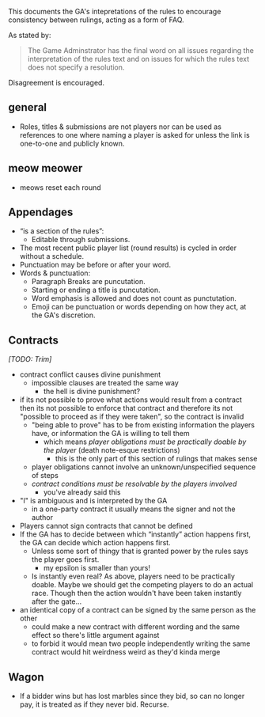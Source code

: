 This documents the GA's intepretations of the rules to encourage consistency between rulings, acting as a form of FAQ.

As stated by:
> The Game Adminstrator has the final word on all issues regarding the interpretation of the rules text and on issues for which the rules text does not specify a resolution.

Disagreement is encouraged.

## general
- Roles, titles & submissions are not players nor can be used as references to one where naming a player is asked for unless the link is one-to-one and publicly known.
  
## meow meower
- meows reset each round

## Appendages
- “is a section of the rules”:
  - Editable through submissions.
- The most recent public player list (round results) is cycled in order without a schedule.
- Punctuation may be before or after your word.
- Words & punctuation:
  - Paragraph Breaks are puncutation.
  - Starting or ending a title is puncutation.
  - Word emphasis is allowed and does not count as punctutation.
  - Emoji can be punctuation or words depending on how they act, at the GA's discretion.

## Contracts
*[TODO: Trim]*
- contract conflict causes divine punishment
  - impossible clauses are treated the same way
    - the hell is divine punishment?
- if its not possible to prove what actions would result from a contract then its not possible to enforce that contract and therefore its not "possible to proceed as if they were taken", so the contract is invalid
  - "being able to prove" has to be from existing information the players have, or information the GA is willing to tell them
    - which means *player obligations must be practically doable by the player* (death note-esque restrictions)
      - this is the only part of this section of rulings that makes sense
  - player obligations cannot involve an unknown/unspecified sequence of steps
  - *contract conditions must be resolvable by the players involved*
    - you've already said this
- "I" is ambiguous and is interpreted by the GA
  - in a one-party contract it usually means the signer and not the author
- Players cannot sign contracts that cannot be defined
- If the GA has to decide between which “instantly” action happens first, the GA can decide which action happens first.
  - Unless some sort of thingy that is granted power by the rules says the player goes first.
    - my epsilon is smaller than yours!
  - Is instantly even real?  As above, players need to be practically doable.  Maybe we should get the competing players to do an actual race.  Though then the action wouldn't have been taken instantly after the gate…
- an identical copy of a contract can be signed by the same person as the other
  - could make a new contract with different wording and the same effect so there's little argument against
  - to forbid it would mean two people independently writing the same contract would hit weirdness weird as they'd kinda merge

## Wagon
- If a bidder wins but has lost marbles since they bid, so can no longer pay, it is treated as if they never bid.  Recurse.

